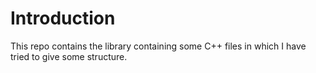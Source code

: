 # Introduction
This repo contains the library containing some C++ files in which I have tried to give some structure.
